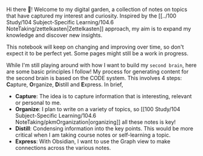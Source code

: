 Hi there 👋! Welcome to my digital garden, a collection of notes on topics that have captured my interest and curiosity. Inspired by the [[../100 Study/104 Subject-Specific Learning/104.6 NoteTaking/zettelkasten|Zettelkasten]] approach, my aim is to expand my knowledge and discover new insights.

This notebook will keep on changing and improving over time, so don't expect it to be perfect yet. Some pages might still be a work in progress.

While I'm still playing around with how I want to build my `second brain`, here are some basic principles I follow! My process for generating content for the second brain is based on the CODE system. This involves 4 steps: **C**apture, **O**rganize, **D**istill and **E**xpress. In brief,

- **Capture**: The idea is to capture information that is interesting, relevant or personal to me.
- **Organize**: I plan to write on a variety of topics, so [[100 Study/104 Subject-Specific Learning/104.6 NoteTaking/pkmOrganization|organizing]] all these notes is key! 
- **Distill**: Condensing information into the key points. This would be more critical when I am taking course notes or self-learning a topic.
- **Express**: With Obsidian, I want to use the Graph view to make connections across the various notes.
